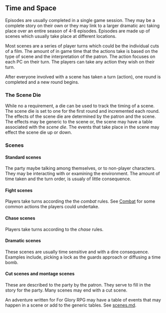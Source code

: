 ## Time and Space

Episodes are usually completed in a single game session.
They may be a complete story on their own or they may link to a larger dramatic arc taking place over an entire season of 4-8 episodes.
Episodes are made up of scenes which usually take place at different locations.

Most scenes are a series of player turns which could be the individual cuts of a film.
The amount of in game time that the actions take is based on the type of scene and the interpretation of the patron.
The action focuses on each PC on their turn. The players can take any action they wish on their turn. 

After everyone involved with a scene has taken a turn (action), one round is completed and a new round begins.

### The Scene Die

While no a requirement, a die can be used to track the timing of a scene.
The scene die is set to one for the first round and incremented each round.
The effects of the scene die are determined by the patron and the scene.
The effects may be generic to the scene or, the scene may have a table associated with the _scene die_.
The events that take place in the scene may effect the scene die up or down.

### Scenes

#### Standard scenes

The party maybe talking among themselves, or to non-player characters.
They may be interacting with or examining the environment.
The amount of time taken and the turn order, is usualy of little consequence.

#### Fight scenes

Players take turns according the the _combat_ rules. See [Combat](#combat) for some common actions the players could undertake.

#### Chase scenes

Players take turns according to the _chase_ rules.

#### Dramatic scenes

These scenes are usually time sensitive and with a dire consequence.
Examples include, picking a lock as the guards approach or diffusing a time bomb.

#### Cut scenes and montage scenes
These are described to the party by the patron.
They serve to fill in the story for the party.
Many scenes may end with a cut scene.

An adventure written for For Glory RPG may have a table of events that may happen in a scene or add to the generic tables. See [scenes.md](scenes.md).

